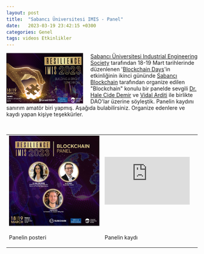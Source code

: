 ```yaml
---
layout: post
title:  "Sabancı Üniversitesi IMIS - Panel"
date:   2023-03-19 23:42:15 +0300
categories: Genel
tags: videos Etkinlikler
---
```


<img align="left" src="/assets/resilience-imis-poster.jpg" style="width:40%; padding-right:20px"> [Sabancı Üniversitesi Industrial Engineering Society](https://clubs.sabanciuniv.edu/en/clubs/industrial-engineering-society-ies) tarafından 18-19 Mart tarihlerinde düzenlenen '[Blockchain Days](https://www.blockchaindays.org/)'in etkinliğinin ikinci gününde [Sabancı Blockchain](https://twitter.com/Sublockchain) tarafından organize edilen "Blockchain" konulu bir panelde sevgili [Dr. Hale Cide Demir](https://twitter.com/DrHaleCideDemir) ve [Vidal Arditi](https://twitter.com/vidal_arditi) ile birlikte DAO'lar üzerine söyleştik. Panelin kaydını sanırım amatör biri yapmış. Aşağıda bulabilirsiniz. Organize edenlere ve kaydı yapan kişiye teşekkürler. 

&nbsp;

<table><tr>
<td style="width:50%">
<img src="/assets/sabanci-uni-ies-panel-230319_640.jpg">
</td>
</td>
<td style="width:50%">
<iframe width="224" height="126" src="https://www.youtube.com/embed/lExjz8BSdjs" frameborder="0" allowfullscreen></iframe></td></tr>
<tr><td style="width:50%; vertical-align:top">
<p>
Panelin posteri
</p></td>
<td style="width:50%; vertical-align:top">
<p>Panelin kaydı</p>
</td>
</tr>
</table>

&nbsp;
